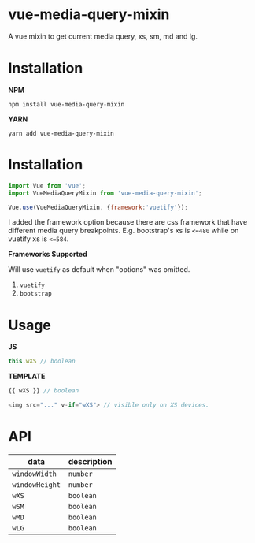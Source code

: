 # vue-media-query-mixin
A vue mixin to get current media query, xs, sm, md and lg.

# Installation 

**NPM**

`npm install vue-media-query-mixin`

**YARN**

`yarn add vue-media-query-mixin`

# Installation

```javascript
import Vue from 'vue';
import VueMediaQueryMixin from 'vue-media-query-mixin';

Vue.use(VueMediaQueryMixin, {framework:'vuetify'});

```

I added the framework option because there are css framework that have different media query breakpoints. E.g. bootstrap's xs is `<=480` while on vuetify xs is `<=584`.

**Frameworks Supported**

Will use `vuetify` as default when "options" was omitted.

1. `vuetify`
2. `bootstrap`

# Usage

**JS**

```javascript
this.wXS // boolean
```

**TEMPLATE**

```javascript
{{ wXS }} // boolean

<img src="..." v-if="wXS"> // visible only on XS devices.

```


# API

| **data** | **description** |
| -------- | --------------- |
| `windowWidth` | `number` |
| `windowHeight` | `number` |
| `wXS` | `boolean` |
| `wSM` | `boolean` |
| `wMD` | `boolean` |
| `wLG` | `boolean` |

